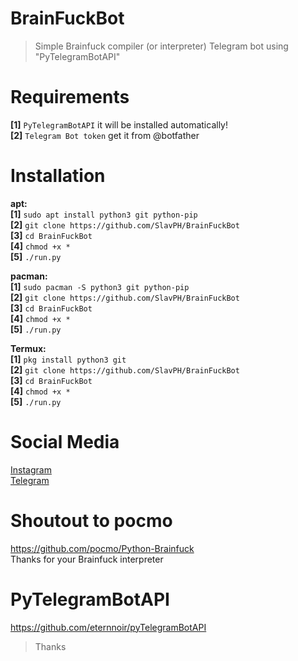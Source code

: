 # BrainFuckBot
>Simple Brainfuck compiler (or interpreter) Telegram bot using "PyTelegramBotAPI" 

# Requirements              
**[1]** `PyTelegramBotAPI` it will be installed automatically!                          
**[2]** `Telegram Bot token` get it from @botfather

# Installation                    
**apt:**                                  
**[1]** `sudo apt install python3 git python-pip`                               
**[2]** `git clone https://github.com/SlavPH/BrainFuckBot`                             
**[3]** `cd BrainFuckBot`               
**[4]** `chmod +x *`                  
**[5]** `./run.py`                                            

**pacman:**                             
**[1]** `sudo pacman -S python3 git python-pip`                               
**[2]** `git clone https://github.com/SlavPH/BrainFuckBot`                             
**[3]** `cd BrainFuckBot`               
**[4]** `chmod +x *`                  
**[5]** `./run.py`                                            
                            

**Termux:**                    
**[1]** `pkg install python3 git`                               
**[2]** `git clone https://github.com/SlavPH/BrainFuckBot`                             
**[3]** `cd BrainFuckBot`               
**[4]** `chmod +x *`                  
**[5]** `./run.py`                                        

# Social Media
[Instagram](https://instagram.com/theslavph)                                                 
[Telegram](https://telegram.me/theslavph)                                     


# Shoutout to pocmo                           
https://github.com/pocmo/Python-Brainfuck                                        
Thanks for your Brainfuck interpreter                                        

# PyTelegramBotAPI                        
https://github.com/eternnoir/pyTelegramBotAPI 

> Thanks 
